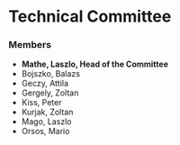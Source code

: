 # Technical Committee

### Members

* **Mathe, Laszlo, Head of the Committee**
* Bojszko, Balazs
* Geczy, Attila
* Gergely, Zoltan
* Kiss, Peter
* Kurjak, Zoltan
* Mago, Laszlo
* Orsos, Mario
